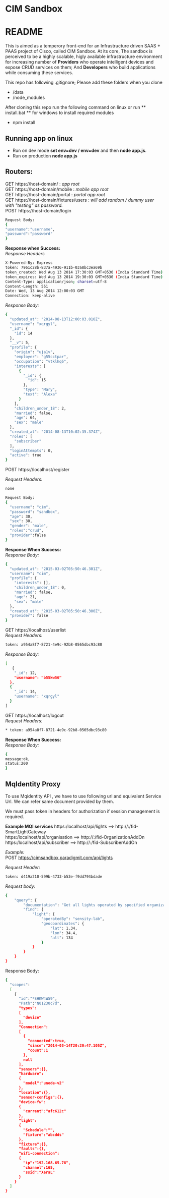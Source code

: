CIM Sandbox
=================
# README #
This is aimed as a temperory front-end for an Infrastructure driven SAAS + PAAS project of Cisco, called CIM Sandbox. At its core, The sandbox is perceived to be a highly scalable, higly available infrastructure environment for increasing number of **Providers** who operate intelligent devices and expose CRUD services on them; And **Developers** who build applications while consuming these services.

This repo has following .gitignore; Please add these folders when you clone 
* /data 
* /node_modules 

After cloning this repo run the following command on linux or run ** install.bat ** for windows to install required modules

* npm install 

## Running app on linux
* Run on dev mode 
  **set env=dev / env=dev** and then **node app.js**.
* Run on production 
  **node app.js**

## Routers:

GET https://host-domain/  : *app root*  
GET https://host-domain/mobile : *mobile app root*   
GET https://host-domain/portal : *portal app root*   
GET https://host-domain/fixtures/users : *will add random / dummy user with "testing" as password.*   
POST https://host-domain/login

```sh
Request Body:
{
"username":"username",
"password":"password"
}
```
**Response when Success:**   
*Response Headers*
```sh
X-Powered-By: Express
token: 7961c28b-837a-4936-911b-03a8bc3ea69b
token_created: Wed Aug 13 2014 17:30:03 GMT+0530 (India Standard Time)
token_expires: Wed Aug 13 2014 19:30:03 GMT+0530 (India Standard Time)
Content-Type: application/json; charset=utf-8 
Content-Length: 551 
Date: Wed, 13 Aug 2014 12:00:03 GMT 
Connection: keep-alive
```
*Response Body:*
```sh
{
  "updated_at": "2014-08-13T12:00:03.010Z",
  "username": "xqrgyl",
  "_id": {
    "id": 14
  },
  "__v": 5,
  "profile": {
    "origin": "uja1v",
    "employer": "g55cctpar",
    "occupation": "vtklhq6",
    "interests": [
      {
        "_id": {
          "id": 15
        },
        "type": "Mary",
        "text": "Alexa"
      }
    ],
    "children_under_18": 2,
    "married": false,
    "age": 64,
    "sex": "male"
  },
  "created_at": "2014-08-13T10:02:35.374Z",
  "roles": [
    "subscriber"
  ],
  "loginAttempts": 0,
  "active": true
}
```
POST https://localhost/register


*Request Headers:* 
```sh 
none
```

```sh
Request Body:
{
  "username": "cim",
  "password": "sandbox",
  "age": 30,
  "sex": 30,
  "gender": "male",
  "roles":"crud",
  "provider":false
}
```
**Response When Success:**   
*Response Body:*
```sh
{
  "updated_at": "2015-03-02T05:50:46.301Z",
  "username": "cim",
  "profile": {
    "interests": [],
    "children_under_18": 0,
    "married": false,
    "age": 21,
    "sex": "male"
  },
  "created_at": "2015-03-02T05:50:46.300Z",
  "provider": false
}
```



GET https://localhost/userlist   
*Request Headers:* 
```sh
token: a954a8f7-8721-4e9c-92b8-0565dbc93c80
```

*Response Body:*
```sh
[
   {
    "_id": 12,
    "username": "b55kw56"
  },
  {
    "_id": 14,
    "username": "xqrgyl"
  }
]
```

GET https://localhost/logout   
*Request Headers:*
```sh
* token: a954a8f7-8721-4e9c-92b8-0565dbc93c80
```
**Response When Success:**   
*Response Body:*
```sh
{
message:ok,
status:200
}
```

## MqIdentity Proxy ##
To use Mqidentity API , we have to use following url and equivalent Service Url.
We can refer same document provided by them.

We must pass token in headers for authorization if session management is required.

**Example MQI services**
https:/localhost/api/lights  ==> http://<host>:<port>/fid-SmartLightGateway   
https:/localhost/api/organisation  ==> http://<host>:<port>/fid-OrganizationAddOn   
https:/localhost/api/subscriber ==>  http://<host>:<port>/fid-SubscriberAddOn   

*Example:*   
POST https://cimsandbox.paradigmit.com/api/lights

*Request Header:*
```sh
token: d419a210-599b-4733-b53e-f9dd794bdade
```
*Request body:*
```sh
{
    "query": {
        "documentation": "Get all lights operated by specified organization",
        "find": {
            "light": {
                "operatedBy": "sensity-lab",
                "geocoordinates": {
                    "lat": 1.34,
                    "lon": 34.4,
                    "alt": 134
                }
            }
        }
    }
}
```
Response Body:

```sh
{
  "scopes":
  [
    {
      "id":"*SHKW4W59",
      "Path":"N01230c7d",
      "types":
      [
        "device"
      ],
      "Connection":
      [
        {
          "connected":true,
          "since":"2014-08-14T20:20:47.105Z",
          "count":1
        },
        null
      ],
      "sensors":{},
      "hardware":
      {
        "model":"unode-v2"
      },
      "location":{},
      "sensor-configs":{},
      "device-fw":
      {
        "current":"afc612c"
      },
      "light":
      {
        "Schedule":"",
        "fixture":"abcdds"
      },
      "fixture":{},
      "faults":{},
      "wifi-connection":
      {
        "ip":"192.168.65.78",
        "channel":165,
        "ssid":"XeraL"
      }
    }
  ]
}
```

